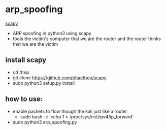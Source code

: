 # arp_spoofing
[scapy](https://scapy.readthedocs.io/en/latest/index.html)
* ARP spoofing in python3 using scapy
* fools the victim's computer that we are the router and the router thinks that we are the victim

## install scapy
* cd /tmp
* git clone https://github.com/phaethon/scapy
* sudo python3 setup.py install

## how to use:
* enable packets to flow though the kali just like a router
  * sudo bash -c 'echo 1 > /proc/sys/net/ipv4/ip_forward'
* sudo python3 arp_spoofing.py
